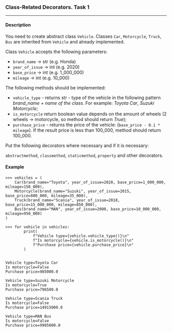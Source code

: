 ### Class-Related Decorators. Task 1
***
#### Description

You need to create abstract class `Vehicle`. Classes `Car`, `Motorcycle`, `Truck`, `Bus` are inherited from `Vehicle` 
and already implemented. 

Class `Vehicle` accepts the following parameters:

- `brand_name` -> str (e.g. Honda)
- `year_of_issue` -> int (e.g. 2020)
- `base_price` -> int (e.g. 1_000_000)
- `mileage` -> int (e.g. 10_000)

The following methods should be implemented:

- `vehicle_type` - returns str - type of the vehicle in the following pattern *brand_name + name of the class*.
  For example: *Toyota Car*, *Suzuki Motorcycle*;
- `is_motorcycle` return boolean value depends on the amount of wheels (2 wheels -> motorcycle, so method should return *True*);
- `purchase_price` - returns the price of the vehicle: (`base_price - 0.1 * mileage`). If the result price is less than 100_000, 
method should return 100_000.

Put the following decorators where necessary and if it is necessary:

`abstractmethod`, `classmethod`, `staticmethod`, `property` and other decorators.

#### Example


    >>> vehicles = (
        Car(brand_name="Toyota", year_of_issue=2020, base_price=1_000_000, mileage=150_000),
        Motorcycle(brand_name="Suzuki", year_of_issue=2015, base_price=800_000, mileage=35_000),
        Truck(brand_name="Scania", year_of_issue=2018, base_price=15_000_000, mileage=850_000),
        Bus(brand_name="MAN", year_of_issue=2000, base_price=10_000_000, mileage=950_000)
    )
    
    >>> for vehicle in vehicles:
            print(
                f"Vehicle type={vehicle.vehicle_type()}\n"
                f"Is motorcycle={vehicle.is_motorcycle()}\n"
                f"Purchase price={vehicle.purchase_price}\n"
            )
    

    Vehicle type=Toyota Car
    Is motorcycle=False
    Purchase price=985000.0
    
    Vehicle type=Suzuki Motorcycle
    Is motorcycle=True
    Purchase price=796500.0
    
    Vehicle type=Scania Truck
    Is motorcycle=False
    Purchase price=14915000.0
    
    Vehicle type=MAN Bus
    Is motorcycle=False
    Purchase price=9905000.0

